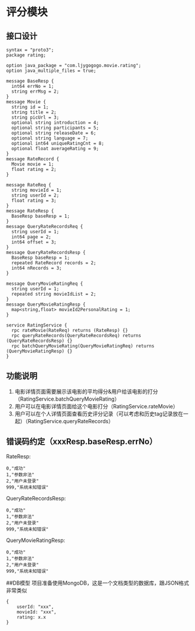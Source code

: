 # 评分模块
## 接口设计
```
syntax = "proto3";
package rating;

option java_package = "com.ljygogogo.movie.rating";
option java_multiple_files = true;

message BaseResp {
  int64 errNo = 1;
  string errMsg = 2;
}
message Movie {
  string id = 1;
  string title = 2;
  string picUrl = 3;
  optional string introduction = 4;
  optional string participants = 5;
  optional string releaseDate = 6;
  optional string language = 7;
  optional int64 uniqueRatingCnt = 8;
  optional float averageRating = 9;
}
message RateRecord {
  Movie movie = 1;
  float rating = 2;
}

message RateReq {
  string movieId = 1;
  string userId = 2;
  float rating = 3;
}
message RateResp {
  BaseResp baseResp = 1;
}
message QueryRateRecordsReq {
  string userId = 1;
  int64 page = 2;
  int64 offset = 3;
}
message QueryRateRecordsResp {
  BaseResp baseResp = 1;
  repeated RateRecord records = 2;
  int64 nRecords = 3;
}

message QueryMovieRatingReq {
  string userId = 1;
  repeated string movieIdList = 2;
}
message QueryMovieRatingResp {
  map<string,float> movieId2PersonalRating = 1;
}

service RatingService {
  rpc rateMovie(RateReq) returns (RateResp) {}
  rpc queryRateRecords(QueryRateRecordsReq) returns (QueryRateRecordsResp) {}
  rpc batchQueryMovieRating(QueryMovieRatingReq) returns (QueryMovieRatingResp) {}
}
```

## 功能说明
1. 电影详情页面需要展示该电影的平均得分&用户给该电影的打分（RatingService.batchQueryMovieRating）
2. 用户可以在电影详情页面给这个电影打分（RatingService.rateMovie）
3. 用户可以在个人详情页面查看历史评分记录（可以考虑和历史tag记录放在一起）（RatingService.queryRateRecords）

## 错误码约定（xxxResp.baseResp.errNo）
RateResp:
```
0,"成功"
1,"参数非法"
2,"用户未登录"
999,"系统未知错误"
```
QueryRateRecordsResp:
```
0,"成功"
1,"参数非法"
2,"用户未登录"
999,"系统未知错误"
```
QueryMovieRatingResp:
```
0,"成功"
1,"参数非法"
2,"用户未登录"
999,"系统未知错误"
```

##DB模型
项目准备使用MongoDB，这是一个文档类型的数据库，跟JSON格式非常类似
```
{
    userId: "xxx",
    movieId: "xxx",
    rating: x.x
}
```